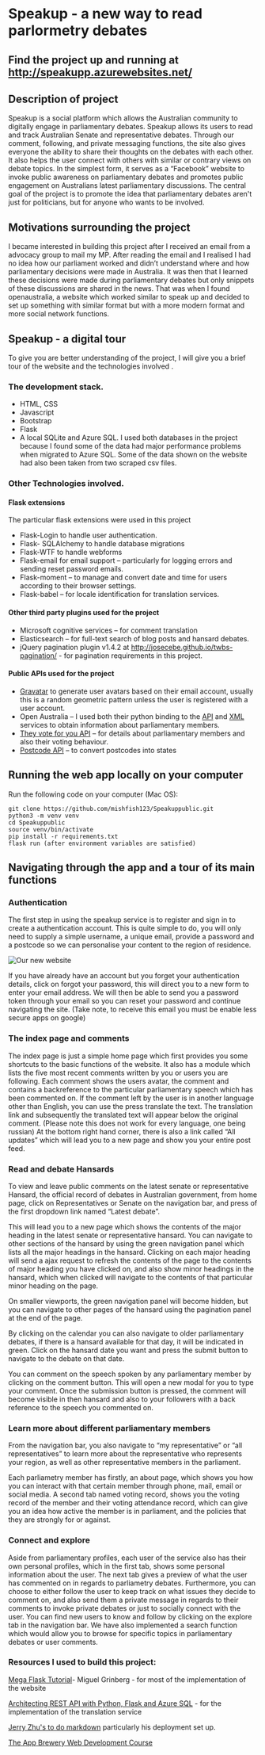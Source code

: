 # Speakup - a new way to read parlormetry debates

## Find the project up and running at http://speakupp.azurewebsites.net/
## Description of project

Speakup is a social platform which allows the Australian community to digitally engage in parliamentary debates. Speakup allows its users to read and track Australian Senate and representative debates. Through our comment, following, and private messaging functions, the site also gives everyone the ability to share their thoughts on the debates with each other. It also helps the user connect with others with similar or contrary views on debate topics. In the simplest form, it serves as a “Facebook” website to invoke public awareness on parliamentary debates and promotes public engagement on Australians latest parliamentary discussions. The central goal of the project is to promote the idea that parliamentary debates aren't just for politicians, but for anyone who wants to be involved.

## Motivations surrounding the project

I became interested in building this project after I received an email from a advocacy group to mail my MP. After reading the email and I realised I had no idea how our parliament worked and didn’t understand where and how parliamentary decisions were made in Australia. It was then that I learned these decisions were made during parliamentary debates but only snippets of these discussions are shared in the news. That was when I found openaustralia, a website which worked similar to speak up and decided to set up something with similar format but with a more modern format and more social network functions.   

## Speakup - a digital tour

To give you are better understanding of the project, I will give you a brief tour of the website and the technologies involved .

### The development stack.
* HTML, CSS
* Javascript
* Bootstrap
* Flask
* A local SQLite and Azure SQL. I used both databases in the project because I found some of the data had major performance problems when migrated to Azure SQL. Some of the data shown on the website had also been taken from two scraped csv files.

### Other Technologies involved.

#### Flask extensions
The particular flask extensions were used in this project
* Flask-Login to handle user authentication.
* Flask- SQLAlchemy to handle database migrations
* Flask-WTF to handle webforms
* Flask-email for email support – particularly for logging errors and sending reset password emails.
* Flask-moment – to manage and convert date and time for users according to their browser settings.
* Flask-babel – for locale identification for translation services.

#### Other third party plugins used for the project
* Microsoft cognitive services – for comment translation
* Elasticsearch – for full-text search of blog posts and hansard debates.
* jQuery pagination plugin v1.4.2 at  http://josecebe.github.io/twbs-pagination/ - for pagination requirements in this project.


#### Public APIs used for the project

*	[Gravatar](https://en.gravatar.com/) to generate user avatars based on their email account, usually this is a random  geometric pattern unless the user is registered with a user account.
* Open Australia – I used both their python binding to the [API](https://pypi.org/project/openaustralia/) and [XML](http://data.openaustralia.org.au/) services to obtain information about parliamentary members.
* [They vote for you API](https://theyvoteforyou.org.au/help/data) – for details about parliamentary members and also their voting behaviour.
* [Postcode API](https://postcodeapi.com.au/) – to convert postcodes into states

## Running the web app locally on your computer

Run the following code on your computer (Mac OS):

```
git clone https://github.com/mishfish123/Speakuppublic.git
python3 -m venv venv
cd Speakuppublic
source venv/bin/activate
pip install -r requirements.txt
flask run (after environment variables are satisfied)
```
## Navigating through the app and a tour of its main functions

### Authentication

The first step in using the speakup service is to register and sign in to create a authentication account. This is quite simple to do, you will only need to supply a simple username, a unique email, provide a password and a postcode so we can personalise your content to the region of residence.

![Our new website](./images/authentication.png)

If you have already have an account but you forget your authentication details, click on forgot your password, this will direct you to a new form to enter your email address. We will then be able to send you a password token through your email so you can reset your password and continue navigating the site. (Take note, to receive this email you must be enable less secure apps on google)



### The index page and comments

The index page is just a simple home page which first provides you some shortcuts to the basic functions of the website. It also has a module which lists the five most recent comments written by you or users you are following. Each comment shows the users avatar, the comment and contains a backreference to the particular parliamentary speech which has been commented on. If the comment left by the user is in another language other than English, you can use the press translate the text. The translation link and subsequently the translated text will appear below the original comment. (Please note this does not work for every language, one being russian) At the bottom right hand corner, there is also a link called “All updates” which will lead you to a new page and show you your entire post feed.


### Read and debate Hansards
To view and leave public comments on the latest senate or representative Hansard, the official record of debates in Australian government, from home page, click on Representatives or Senate on the navigation bar, and press of the first dropdown link named “Latest debate”.  

This will lead you to a new page which shows the contents of the major heading in the latest senate or representative hansard. You can navigate to other sections of the hansard by using the green navigation panel which lists all the major headings in the hansard. Clicking on each major heading will send a ajax request to refresh the contents of the page to the contents of major heading you have clicked on, and also show minor headings in the hansard, which when clicked will navigate to the contents of that particular minor heading on the page.

On smaller viewports, the green navigation panel will become hidden, but you can navigate to other pages of the hansard using the pagination panel at the end of the page.

By clicking on the calendar you can also navigate to older parliamentary debates, if there is a hansard available for that day, it will be indicated in green. Click on the hansard date you want and press the submit button to navigate to the debate on that date.

You can comment on the speech spoken by any parliamentary member by clicking on the comment button. This will open a new modal for you to type your comment. Once the submission button is pressed, the comment will become visible in then hansard and also to your followers with a back reference to the speech you commented on.

### Learn more about different parliamentary members

From the navigation bar, you also navigate to “my representative” or “all representatives” to learn more about the representative who represents your region, as well as other representative members in the parliament.

Each parliametry member has  firstly, an about page, which shows you how you can interact with that certain member through phone, mail, email or social media. A second tab named voting record, shows you the voting record of the member and their voting attendance record, which can give you an idea how active the member is in parliament, and the policies that they are strongly for or against.

### Connect and explore

Aside from parliamentary profiles, each user of the service also has their own personal profiles, which in the first tab, shows some personal information about the user. The next tab gives a preview of what the user has commented on in regards to parliametry debates. Furthermore, you can choose to either follow the user to keep track on what issues they decide to comment on, and also send them a private message in regards to their comments to invoke private debates or just to socially connect with the user.  You can find new users to know and follow by clicking on the explore tab in the navigation bar. We have also implemented a search function which would allow you to browse for specific topics in parliamentary debates or user comments.


### Resources I used to build this project:

[Mega Flask Tutorial](https://blog.miguelgrinberg.com/post/the-flask-mega-tutorial-part-i-hello-world)- Miguel Grinberg - for most of the implementation of the website

[Architecting REST API with Python, Flask and Azure SQL]((https://devblogs.microsoft.com/azure-sql/architecting-rest-api-with-python-flask-and-azure-sql/)) - for the implementation of the translation service

[Jerry Zhu's to do markdown](https://github.com/JerryyZhu/todo_markdown) particularly his deployment set up.

[The App Brewery Web Development Course](https://www.appbrewery.co/)

